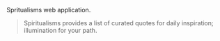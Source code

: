 Spritualisms web application.

> Spiritualisms provides a list of curated quotes for daily inspiration; illumination for your path.
